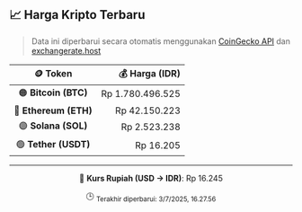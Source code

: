 

<!-- HARGA_KRIPTO -->
## 📈 Harga Kripto Terbaru

> Data ini diperbarui secara otomatis menggunakan [CoinGecko API](https://www.coingecko.com/) dan [exchangerate.host](https://exchangerate.host/)

<div align="center">

| 🪙 Token | 💰 Harga (IDR) |
|:------:|---------------:|
| 🟠 **Bitcoin (BTC)**   | Rp 1.780.496.525 |
| 🔵 **Ethereum (ETH)**  | Rp 42.150.223 |
| 🟣 **Solana (SOL)**    | Rp 2.523.238 |
| 🟢 **Tether (USDT)**   | Rp 16.205 |

---

💱 **Kurs Rupiah (USD → IDR)**: Rp 16.245

🕒 <sub>Terakhir diperbarui: 3/7/2025, 16.27.56</sub>

</div>
<!-- /HARGA_KRIPTO -->